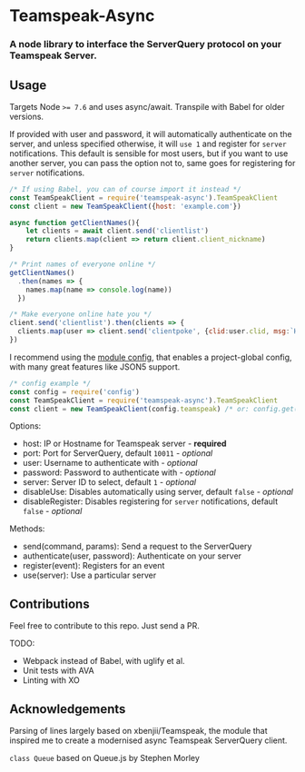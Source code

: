 # Teamspeak-Async
### A node library to interface the ServerQuery protocol on your Teamspeak Server.

## Usage
Targets Node `>= 7.6` and uses async/await. Transpile with Babel for older versions.

If provided with user and password, it will automatically authenticate on the server, and unless specified otherwise, it will `use 1` and register for `server` notifications.
This default is sensible for most users, but if you want to use another server, you can pass the option not to, same goes for registering for  `server` notifications.

```js
/* If using Babel, you can of course import it instead */
const TeamSpeakClient = require('teamspeak-async').TeamSpeakClient
const client = new TeamSpeakClient({host: 'example.com'})

async function getClientNames(){
	let clients = await client.send('clientlist')
	return clients.map(client => return client.client_nickname)
}

/* Print names of everyone online */
getClientNames()
  .then(names => {
    names.map(name => console.log(name))
  })

/* Make everyone online hate you */
client.send('clientlist').then(clients => {
  clients.map(user => client.send('clientpoke', {clid:user.clid, msg:`Hello ${user.client_nickname}`}))
})
```

I recommend using the [module config](https://www.npmjs.com/package/config), that enables a project-global config, with many great features like JSON5 support.

```js
/* config example */
const config = require('config')
const TeamSpeakClient = require('teamspeak-async').TeamSpeakClient
const client = new TeamSpeakClient(config.teamspeak) /* or: config.get('teamspeak') */
```

Options:
- host: IP or Hostname for Teamspeak server - **required**
- port: Port for ServerQuery, default `10011` - *optional*
- user: Username to authenticate with - *optional*
- password: Password to authenticate with - *optional*
- server: Server ID to select, default `1` - *optional*
- disableUse: Disables automatically using server, default `false` - *optional*
- disableRegister: Disables registering for `server` notifications, default `false` - *optional*

Methods:
- send(command, params): Send a request to the ServerQuery
- authenticate(user, password): Authenticate on your server
- register(event): Registers for an event
- use(server): Use a particular server

## Contributions
Feel free to contribute to this repo. Just send a PR.

TODO:
- Webpack instead of Babel, with uglify et al.
- Unit tests with AVA
- Linting with XO

## Acknowledgements
Parsing of lines largely based on xbenjii/Teamspeak, the module that inspired me to create a modernised async Teamspeak ServerQuery client.

`class Queue` based on Queue.js by Stephen Morley
